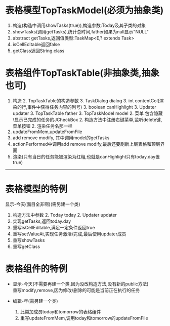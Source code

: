 # 表格模型TopTaskModel<E extends Task>(必须为抽象类)

1. 构造(构造中调用showTasks(true)),构造参数:Today及其子类的对象
1. showTasks(调用getTasks),统计总时间,father如果为null显示"NULL"
1. abstract getTasks,返回值类型:TaskMap<E,? extends Task>
1. isCellEditable返回false
1. getClass返回String.class

# 表格组件TopTaskTable<E extends Task>(非抽象类,抽象也可)

1. 构造
    2. TopTaskTable的构造参数
        3. TaskDialog dialog
        3. int contentCol(渲染的行,事件中获得任务内容的列号)
        3. boolean canHighlight
        3. Updater updater
        3. TopTaskTable father
        3. TopTaskModel model
    2. 菜单 包含隐藏\显示已完成的任务的JCheckBox
    2. 构造方法中注册右键菜单,监听delete键,菜单按钮
    2. 渲染任务名那一栏
1. updateFromMem,updateFromFile
1. add remove modify, 其中调用model的getTasks
1. actionPerformed中调用add remove modify,最后还要刷新上层表格和顶层界面
1. 渲染(只有当日的任务能被渲染为红粗,也就是canHighlight只有today.day置true)

***

# 表格模型的特例

显示-今天(面目全非啊)(需另建一个类)

1. 构造方法中参数
    2. Today today
    2. Updater updater
1. 实现getTasks,返回today.day
1. 重写isCellEditable,满足一定条件返回true
1. 重写setValueAt,实现任务激活\完成,最后使用updater成员
1. 重写showTasks
1. 重写getClass

# 表格组件的特例

* 显示-今天(不需要再建一个类,因为没改构造方法,没有新的public方法)  
重写modify,remove,因为修改\删除的可能是当前正在执行的任务

* 编辑-年(需另建一个类)
    1. 此类加成员today和tomorrow的表格组件
    1. 重写updateFromMem,调用today和tomorrow的updateFromFile
